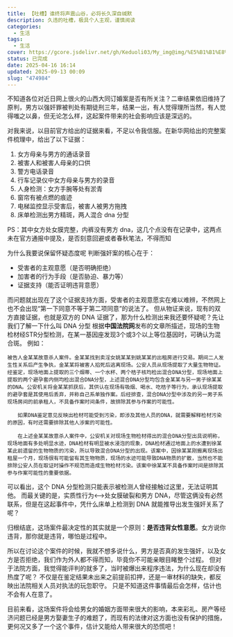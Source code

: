 ```yaml
---
title: 【吐槽】谁终将声震山谷，必将长久深自缄默
description: 久违的吐槽，极具个人主观，谨慎阅读
categories:
  - 生活
tags:
  - 生活
cover: https://gcore.jsdelivr.net/gh/Keduoli03/My_img@img/%E5%B1%B1%E8%A5%BF%E5%A4%A7%E5%90%8C.jpeg
status: 已完成
date: 2025-04-16 16:14
updated: 2025-09-13 00:09
slug: "474984"
---
```


不知道各位对近日网上很火的山西大同订婚案是否有所关注？二审结果依旧维持了原判，男方以强奸罪被判处有期徒刑三年，结果一出，有人觉得理所当然，有人觉得嗤之以鼻，但无论怎么样，这起案件带来的社会影响应该是深远的。

对我来说，以目前官方给出的证据来看，不足以令我信服。在新华网给出的完整案件梳理中，给出了以下证据：
1. 女方母亲与男方的通话录音
2. 被害人和被害人母亲的口供
3. 警方电话录音
4. 行车记录仪中女方母亲与男方的录音
5. 人身检测：女方手腕等处有淤青
6. 窗帘有被点燃的痕迹
7. 电梯监控显示受害后，被害人被男方拖拽
8. 床单检测出男方精斑，两人混合 dna 分型

PS：其中女方处女膜完整，内裤没有男方 dna，这几个点没有在记录中，这两点未在官方通报中提及，是否刻意回避或者春秋笔法，不得而知

为什么我要说保留怀疑态度呢
判断强奸案的核心在于：
- 受害者的主观意愿（是否明确拒绝）
- 加害者的行为手段（是否胁迫、暴力等）
- 证据支持（能否证明违背意愿）

而问题就出现在了这个证据支持方面，受害者的主观意愿实在难以难辨，不然网上也不会出现“第一下同意不等于第二项同意”的说法了。
但从物证来说，现有的双方直接证据，也就是双方的 DNA 证据了，那为什么检测出来我还要怀疑呢？先让我们了解一下什么叫 DNA 分型
根据**中国法院网**发布的文章所描述，现场的生物检材经STR分型检测，在某一基因座发现3个或3个以上等位基因时，可确认为混合斑。
例如：

```text
被告人金某某故意杀人案件。金某某找到卖淫女姚某某到姚某某的出租房进行交易。期间二人发生性关系后产生争执，金某某将被害人掐死后逃离现场。公安人员从现场提取了大量生物物证。经鉴定，现场地面上提取的三个烟蒂、一个水杯、两个桔子核均检出混合DNA分型，现场地面上提取的两个避孕套内侧均检出混合DNA分型，上述混合DNA分型均包含金某某与另一男子徐某某的DNA。公安机关将金某某抓获后，其供认在现场有吸烟、喝水、吃桔子等行为，承认现场提取的避孕套是其使用后丢弃，并称自己系单独作案。后经排查，混合DNA分型中涉及的另一男子系现场房间的前承租人，不具备作案时间条件，故排除其参与作案的可能性。

　　如果DNA鉴定意见反映出检材可能受到污染，即涉及其他人员的DNA，就需要解释检材污染的原因，有时还需要排除其他人涉案的可能性。

　　在上述金某某故意杀人案件中，公安机关对现场生物检材得出的混合DNA分型出具说明称，现场地面有多处明显水迹，DNA检材有明显被水浸泡的现象，DNA检材通过地面上的水遭到徐某某此前遗留的生物物质的污染，所以导致混合DNA分型的出现。该案中，因徐某某刚搬离现场出租屋一个月，现场很有可能留有其生物物质，现场的水迹可能导致DNA物质的扩散，当然也不能排除公安人员在取证时操作不规范而造成生物检材污染。该案中徐某某不具备作案时间是排除其参与作案可能性的重要依据。
```

可以看出，这个 DNA 分型检测只能表示被检测人曾经接触过这里，无法证明其他。
而最关键的是，实质性行为<-->处女膜破裂和男方 DNA，尽管这俩没有必然联系，但是在这起事件中，凭什么床单上检测到 DNA 就能推导出发生强奸关系了呢？

归根结底，这场案件最决定性的其实就是一个原则：**是否违背女性意愿**。女方说你违背，那你就是违背，哪怕是过程中。

所以在讨论这个案件的时候，我就不想多说什么，男方是否真的发生强奸，以及女方是否拒绝，我们作为外人都不得而知，毕竟你不可能亲眼目睹整个过程。
但对于法院方面，我觉得能评判的就多了，当时被爆出来程序违法，为什么现在却没有热度了呢？
不仅是在鉴定结果未出来之前提前扣押，还是一审材料的缺失，都反映出法院相关人员对执法的玩忽职守。
只是不知道这件事情最后会怎样，估计也不会有人在意了。

目前来看，这场案件将会给男女的婚姻方面带来很大的影响，本来彩礼、房产等经济问题已经是男方娶妻生子的难题了，而现有的法律对这方面也没有保护的措施，更何况又多了一个这个事件，估计又能给人带来很大的恐慌吧！
